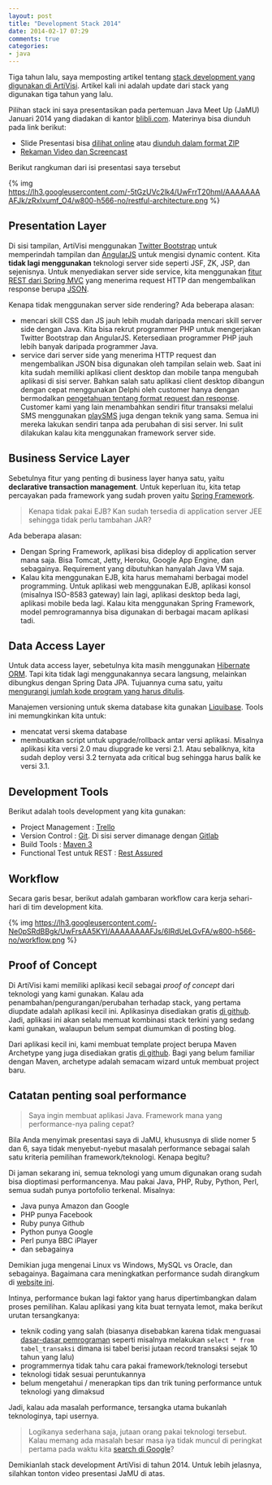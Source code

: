 ```yaml
---
layout: post
title: "Development Stack 2014"
date: 2014-02-17 07:29
comments: true
categories: 
- java
---
```


Tiga tahun lalu, saya memposting artikel tentang [stack development yang digunakan di ArtiVisi](http://software.endy.muhardin.com/java/development-stack-2011/). Artikel kali ini adalah update dari stack yang digunakan tiga tahun yang lalu.

Pilihan stack ini saya presentasikan pada pertemuan Java Meet Up (JaMU) Januari 2014 yang diadakan di kantor [blibli.com](http://blibli.com). Materinya bisa diunduh pada link berikut:

* Slide Presentasi bisa [dilihat online](http://software.endy.muhardin.com/files/slide-presentasi/artivisi-stack-2014.html) atau [diunduh dalam format ZIP](http://www.4shared.com/zip/Mo47v94uba/presentasi-jamu-01-2014.html)
* [Rekaman Video dan Screencast](http://www.youtube.com/watch?v=4312GuJVvxs)

Berikut rangkuman dari isi presentasi saya tersebut

{% img https://lh3.googleusercontent.com/-5tGzUVc2lk4/UwFrrT20hmI/AAAAAAAAFJk/zRxIxumf_O4/w800-h566-no/restful-architecture.png %}

<!--more-->

## Presentation Layer ##

Di sisi tampilan, ArtiVisi menggunakan [Twitter Bootstrap](http://getbootstrap.com/) untuk memperindah tampilan dan [AngularJS](http://angularjs.org/) untuk mengisi dynamic content. Kita **tidak lagi menggunakan** teknologi server side seperti JSF, ZK, JSP, dan sejenisnya. Untuk menyediakan server side service, kita menggunakan [fitur REST dari Spring MVC](http://docs.spring.io/spring/docs/4.0.1.RELEASE/spring-framework-reference/htmlsingle/#mvc-ann-responsebody) yang menerima request HTTP dan mengembalikan response berupa [JSON](http://en.wikipedia.org/wiki/JSON).

Kenapa tidak menggunakan server side rendering? Ada beberapa alasan:

* mencari skill CSS dan JS jauh lebih mudah daripada mencari skill server side dengan Java. Kita bisa rekrut programmer PHP untuk mengerjakan Twitter Bootstrap dan AngularJS. Ketersediaan programmer PHP jauh lebih banyak daripada programmer Java.
* service dari server side yang menerima HTTP request dan mengembalikan JSON bisa digunakan oleh tampilan selain web. Saat ini kita sudah memiliki aplikasi client desktop dan mobile tanpa mengubah aplikasi di sisi server. Bahkan salah satu aplikasi client desktop dibangun dengan cepat menggunakan Delphi oleh customer hanya dengan bermodalkan [pengetahuan tentang format request dan response](http://software.endy.muhardin.com/java/mendebug-aplikasi-ajax/). Customer kami yang lain menambahkan sendiri fitur transaksi melalui SMS menggunakan [playSMS](http://playsms.org/) juga dengan teknik yang sama. Semua ini mereka lakukan sendiri tanpa ada perubahan di sisi server. Ini sulit dilakukan kalau kita menggunakan framework server side.

## Business Service Layer ##

Sebetulnya fitur yang penting di business layer hanya satu, yaitu **declarative transaction management**. Untuk keperluan itu, kita tetap percayakan pada framework yang sudah proven yaitu [Spring Framework](http://projects.spring.io/spring-framework/). 

> Kenapa tidak pakai EJB? Kan sudah tersedia di application server JEE sehingga tidak perlu tambahan JAR?

Ada beberapa alasan:

* Dengan Spring Framework, aplikasi bisa dideploy di application server mana saja. Bisa Tomcat, Jetty, Heroku, Google App Engine, dan sebagainya. Requirement yang dibutuhkan hanyalah Java VM saja.
* Kalau kita menggunakan EJB, kita harus memahami berbagai model programming. Untuk aplikasi web menggunakan EJB, aplikasi konsol (misalnya ISO-8583 gateway) lain lagi, aplikasi desktop beda lagi, aplikasi mobile beda lagi. Kalau kita menggunakan Spring Framework, model pemrogramannya bisa digunakan di berbagai macam aplikasi tadi.

## Data Access Layer ##

Untuk data access layer, sebetulnya kita masih menggunakan [Hibernate ORM](http://hibernate.org/orm/). Tapi kita tidak lagi menggunakannya secara langsung, melainkan dibungkus dengan Spring Data JPA. Tujuannya cuma satu, yaitu [mengurangi jumlah kode program yang harus ditulis](https://github.com/endymuhardin/belajar-restful/commit/972aae9f4363e151a654e3602ea32ef7e704c369).

Manajemen versioning untuk skema database kita gunakan [Liquibase](http://www.liquibase.org/). Tools ini memungkinkan kita untuk:

* mencatat versi skema database
* membuatkan script untuk upgrade/rollback antar versi aplikasi. Misalnya aplikasi kita versi 2.0 mau diupgrade ke versi 2.1. Atau sebaliknya, kita sudah deploy versi 3.2 ternyata ada critical bug sehingga harus balik ke versi 3.1.

## Development Tools ##

Berikut adalah tools development yang kita gunakan:

* Project Management : [Trello](https://trello.com)
* Version Control : [Git](http://git-scm.org/). Di sisi server dimanage dengan [Gitlab](http://gitlab.org/gitlab-ce/)
* Build Tools : [Maven 3](http://maven.apache.org/)
* Functional Test untuk REST : [Rest Assured](https://code.google.com/p/rest-assured/)

## Workflow ##

Secara garis besar, berikut adalah gambaran workflow cara kerja sehari-hari di tim development kita.

{% img https://lh3.googleusercontent.com/-Ne0pSRdBBgk/UwFrsAA5KYI/AAAAAAAAFJs/6IRdUeLGvFA/w800-h566-no/workflow.png %}

## Proof of Concept ##

Di ArtiVisi kami memiliki aplikasi kecil sebagai *proof of concept* dari teknologi yang kami gunakan. Kalau ada penambahan/pengurangan/perubahan terhadap stack, yang pertama diupdate adalah aplikasi kecil ini. Aplikasinya disediakan gratis [di github](https://github.com/endymuhardin/belajar-restful). Jadi, aplikasi ini akan selalu memuat kombinasi stack terkini yang sedang kami gunakan, walaupun belum sempat diumumkan di posting blog.

Dari aplikasi kecil ini, kami membuat template project berupa Maven Archetype yang juga disediakan gratis [di github](https://github.com/artivisi/standard-webapp-archetype). Bagi yang belum familiar dengan Maven, archetype adalah semacam wizard untuk membuat project baru.

## Catatan penting soal performance ##

> Saya ingin membuat aplikasi Java. Framework mana yang performance-nya paling cepat?

Bila Anda menyimak presentasi saya di JaMU, khususnya di slide nomer 5 dan 6, saya tidak menyebut-nyebut masalah performance sebagai salah satu kriteria pemilihan framework/teknologi. Kenapa begitu?

Di jaman sekarang ini, semua teknologi yang umum digunakan orang sudah bisa dioptimasi performancenya. Mau pakai Java, PHP, Ruby, Python, Perl, semua sudah punya portofolio terkenal. Misalnya:

* Java punya Amazon dan Google
* PHP punya Facebook
* Ruby punya Github
* Python punya Google
* Perl punya BBC iPlayer
* dan sebagainya

Demikian juga mengenai Linux vs Windows, MySQL vs Oracle, dan sebagainya. Bagaimana cara meningkatkan performance sudah dirangkum di [website ini](http://highscalability.com/start-here/).

Intinya, performance bukan lagi faktor yang harus dipertimbangkan dalam proses pemilihan. Kalau aplikasi yang kita buat ternyata lemot, maka berikut urutan tersangkanya:

* teknik coding yang salah (biasanya disebabkan karena tidak menguasai [dasar-dasar pemrograman](http://software.endy.muhardin.com/life/lan-na-zha/) seperti misalnya melakukan `select * from tabel_transaksi` dimana isi tabel berisi jutaan record transaksi sejak 10 tahun yang lalu)
* programmernya tidak tahu cara pakai framework/teknologi tersebut
* teknologi tidak sesuai peruntukannya
* belum mengetahui / menerapkan tips dan trik tuning performance untuk teknologi yang dimaksud

Jadi, kalau ada masalah performance, tersangka utama bukanlah teknologinya, tapi usernya. 

> Logikanya sederhana saja, jutaan orang pakai teknologi tersebut. Kalau memang ada masalah besar masa iya tidak muncul di peringkat pertama pada waktu kita [search di Google](http://software.endy.muhardin.com/aplikasi/teknik-menggunakan-google/)?

Demikianlah stack development ArtiVisi di tahun 2014. Untuk lebih jelasnya, silahkan tonton video presentasi JaMU di atas.
